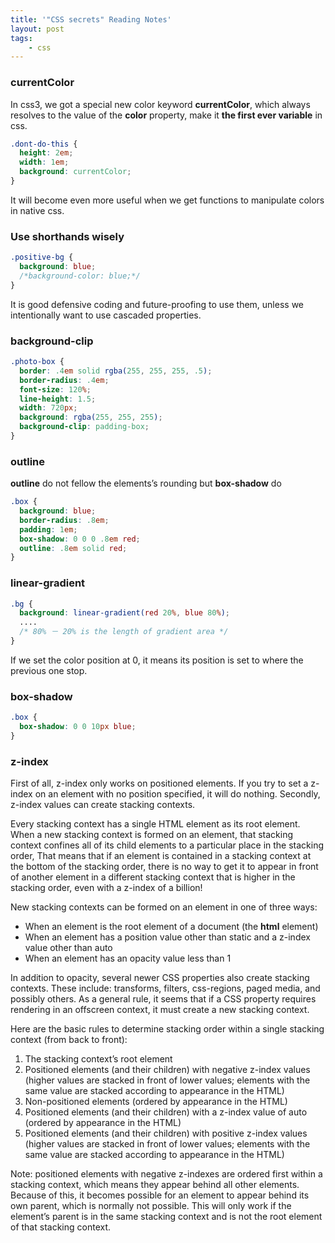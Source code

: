 ```yaml
---
title: '"CSS secrets" Reading Notes'
layout: post
tags:
    - css
---
```


### currentColor

In css3, we got a special new color keyword **currentColor**, which always resolves to the value of the **color** property, make it **the first ever variable** in css.

```CSS
.dont-do-this {
  height: 2em;
  width: 1em;
  background: currentColor;
}
```
It will become even more useful when we get functions to manipulate colors in native css.

### Use shorthands wisely

```CSS
.positive-bg {
  background: blue;
  /*background-color: blue;*/
}
```
It is good defensive coding and future-proofing to use them, unless we intentionally want to use cascaded properties.

### background-clip

```CSS
.photo-box {
  border: .4em solid rgba(255, 255, 255, .5);
  border-radius: .4em;
  font-size: 120%;
  line-height: 1.5;
  width: 720px;
  background: rgba(255, 255, 255);
  background-clip: padding-box;
}
```

### outline

**outline** do not fellow the elements’s rounding but **box-shadow** do

```css
.box {
  background: blue;
  border-radius: .8em;
  padding: 1em;
  box-shadow: 0 0 0 .8em red;
  outline: .8em solid red;
}
```

### linear-gradient

```css
.bg {
  background: linear-gradient(red 20%, blue 80%);
  ....
  /* 80% － 20% is the length of gradient area */
}
```

If we set the color position at 0, it means its position is set to where the previous one stop.

### box-shadow

```css
.box {
  box-shadow: 0 0 10px blue;
}
```

### z-index

First of all, z-index only works on positioned elements. If you try to set a z-index on an element with no position specified, it will do nothing. Secondly, z-index values can create stacking contexts.

Every stacking context has a single HTML element as its root element. When a new stacking context is formed on an element, that stacking context confines all of its child elements to a particular place in the stacking order, That means that if an element is contained in a stacking context at the bottom of the stacking order, there is no way to get it to appear in front of another element in a different stacking context that is higher in the stacking order, even with a z-index of a billion!

New stacking contexts can be formed on an element in one of three ways:

- When an element is the root element of a document (the **html** element)
- When an element has a position value other than static and a z-index value other than auto
- When an element has an opacity value less than 1

In addition to opacity, several newer CSS properties also create stacking contexts. These include: transforms, filters, css-regions, paged media, and possibly others. As a general rule, it seems that if a CSS property requires rendering in an offscreen context, it must create a new stacking context.

Here are the basic rules to determine stacking order within a single stacking context (from back to front):

1. The stacking context’s root element
2. Positioned elements (and their children) with negative z-index values (higher values are stacked in front of lower values; elements with the same value are stacked according to appearance in the HTML)
3. Non-positioned elements (ordered by appearance in the HTML)
4. Positioned elements (and their children) with a z-index value of auto (ordered by appearance in the HTML)
5. Positioned elements (and their children) with positive z-index values (higher values are stacked in front of lower values; elements with the same value are stacked according to appearance in the HTML)

Note: positioned elements with negative z-indexes are ordered first within a stacking context, which means they appear behind all other elements. Because of this, it becomes possible for an element to appear behind its own parent, which is normally not possible. This will only work if the element’s parent is in the same stacking context and is not the root element of that stacking context.
